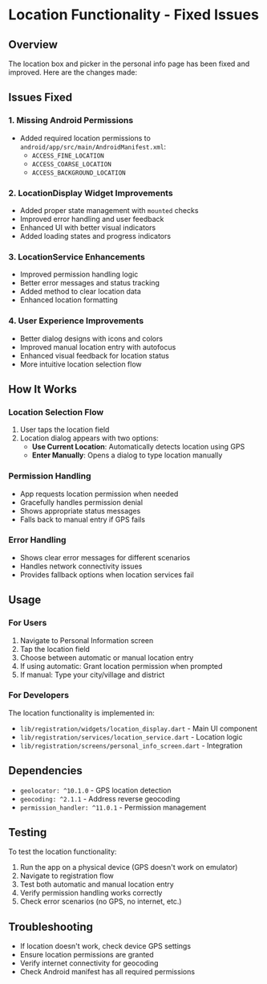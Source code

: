 # Location Functionality - Fixed Issues

## Overview
The location box and picker in the personal info page has been fixed and improved. Here are the changes made:

## Issues Fixed

### 1. Missing Android Permissions
- Added required location permissions to `android/app/src/main/AndroidManifest.xml`:
  - `ACCESS_FINE_LOCATION`
  - `ACCESS_COARSE_LOCATION` 
  - `ACCESS_BACKGROUND_LOCATION`

### 2. LocationDisplay Widget Improvements
- Added proper state management with `mounted` checks
- Improved error handling and user feedback
- Enhanced UI with better visual indicators
- Added loading states and progress indicators

### 3. LocationService Enhancements
- Improved permission handling logic
- Better error messages and status tracking
- Added method to clear location data
- Enhanced location formatting

### 4. User Experience Improvements
- Better dialog designs with icons and colors
- Improved manual location entry with autofocus
- Enhanced visual feedback for location status
- More intuitive location selection flow

## How It Works

### Location Selection Flow
1. User taps the location field
2. Location dialog appears with two options:
   - **Use Current Location**: Automatically detects location using GPS
   - **Enter Manually**: Opens a dialog to type location manually

### Permission Handling
- App requests location permission when needed
- Gracefully handles permission denial
- Shows appropriate status messages
- Falls back to manual entry if GPS fails

### Error Handling
- Shows clear error messages for different scenarios
- Handles network connectivity issues
- Provides fallback options when location services fail

## Usage

### For Users
1. Navigate to Personal Information screen
2. Tap the location field
3. Choose between automatic or manual location entry
4. If using automatic: Grant location permission when prompted
5. If manual: Type your city/village and district

### For Developers
The location functionality is implemented in:
- `lib/registration/widgets/location_display.dart` - Main UI component
- `lib/registration/services/location_service.dart` - Location logic
- `lib/registration/screens/personal_info_screen.dart` - Integration

## Dependencies
- `geolocator: ^10.1.0` - GPS location detection
- `geocoding: ^2.1.1` - Address reverse geocoding
- `permission_handler: ^11.0.1` - Permission management

## Testing
To test the location functionality:
1. Run the app on a physical device (GPS doesn't work on emulator)
2. Navigate to registration flow
3. Test both automatic and manual location entry
4. Verify permission handling works correctly
5. Check error scenarios (no GPS, no internet, etc.)

## Troubleshooting
- If location doesn't work, check device GPS settings
- Ensure location permissions are granted
- Verify internet connectivity for geocoding
- Check Android manifest has all required permissions 